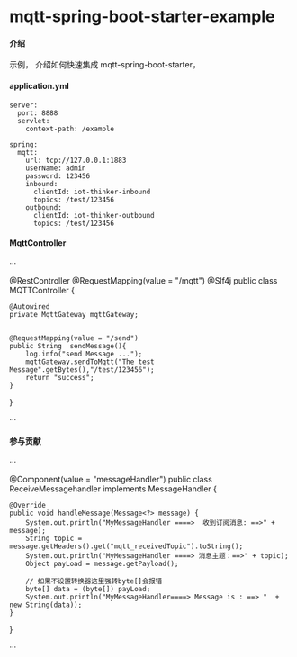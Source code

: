 # mqtt-spring-boot-starter-example

#### 介绍
   示例， 介绍如何快速集成 mqtt-spring-boot-starter， 

#### application.yml
```
server:
  port: 8888
  servlet:
    context-path: /example

spring:
  mqtt:
    url: tcp://127.0.0.1:1883
    userName: admin
    password: 123456
    inbound:
      clientId: iot-thinker-inbound
      topics: /test/123456
    outbound:
      clientId: iot-thinker-outbound
      topics: /test/123456

```



#### MqttController

···

@RestController
@RequestMapping(value = "/mqtt")
@Slf4j
public class MQTTController {

    @Autowired
    private MqttGateway mqttGateway;


    @RequestMapping(value = "/send")
    public String  sendMessage(){
        log.info("send Message ...");
        mqttGateway.sendToMqtt("The test Message".getBytes(),"/test/123456");
        return "success";
    }
}

···


#### 参与贡献

···

@Component(value = "messageHandler")
public class ReceiveMessagehandler implements MessageHandler {

    @Override
    public void handleMessage(Message<?> message) {
        System.out.println("MyMessageHandler ====>  收到订阅消息: ==>" + message);
        String topic = message.getHeaders().get("mqtt_receivedTopic").toString();
        System.out.println("MyMessageHandler ====> 消息主题：==>" + topic);
        Object payLoad = message.getPayload();

        // 如果不设置转换器这里强转byte[]会报错
        byte[] data = (byte[]) payLoad;
        System.out.println("MyMessageHandler====> Message is : ==> "  + new String(data));
    }
}

···


